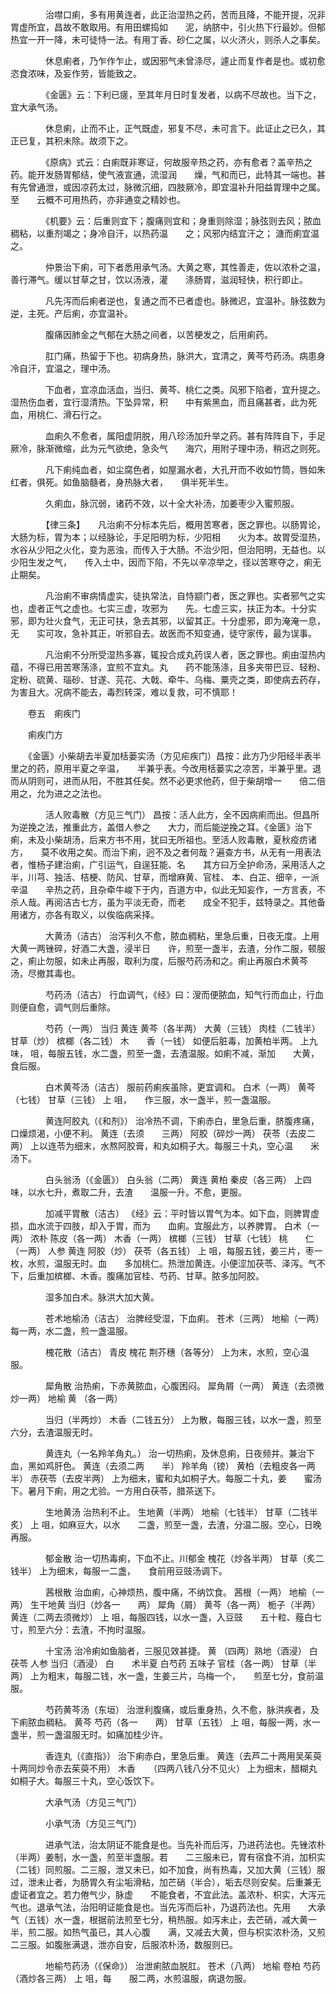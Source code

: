 <!-- { "loadSidebar": true } -->
　　　　治噤口痢，多有用黄连者，此正治湿热之药，苦而且降，不能开提，况非胃虚所宜，昌故不敢取用。有用田螺捣如　　泥，纳脐中，引火热下行最妙。但郁热宜一开一降，未可徒恃一法。有用丁香、砂仁之属，以火济火，则杀人之事矣。

　　　　休息痢者，乃乍作乍止，或因邪气未曾涤尽，遽止而复作者是也。或初愈恣食浓味，及妄作劳，皆能致之。

　　　　《金匮》云：下利已瘥，至其年月日时复发者，以病不尽故也。当下之，宜大承气汤。

　　　　休息痢，止而不止，正气既虚，邪复不尽，未可言下。此证止之已久，其正已复，其积未除。故须下之。

　　　　《原病》式云：白痢既非寒证，何故服辛热之药，亦有愈者？盖辛热之药。能开发肠胃郁结，使气液宣通，流湿润　　燥，气和而已，此特其一端也。甚有先曾通泄，或因凉药太过，脉微沉细，四肢厥冷，即宜温补升阳益胃理中之属。至　　云概不可用热药，亦非通变之精妙也。

　　　　《机要》云：后重则宜下；腹痛则宜和；身重则除湿；脉弦则去风；脓血稠粘，以重剂竭之；身冷自汗，以热药温　　之；风邪内结宜汗之； 溏而痢宜温之。

　　　　仲景治下痢，可下者悉用承气汤。大黄之寒，其性善走，佐以浓朴之温，善行滞气。缓以甘草之甘，饮以汤液，灌　　涤肠胃，滋润轻快，积行即止。

　　　　凡先泻而后痢者逆也，复通之而不已者虚也。脉微迟，宜温补。脉弦数为逆，主死。产后痢，亦宜温补。

　　　　腹痛因肺金之气郁在大肠之间者，以苦梗发之，后用痢药。

　　　　肛门痛，热留于下也。初病身热，脉洪大，宜清之，黄芩芍药汤。病患身冷自汗，宜温之，理中汤。

　　　　下血者，宜凉血活血，当归、黄芩、桃仁之类。风邪下陷者，宜升提之。湿热伤血者，宜行湿清热。下坠异常，积　　中有紫黑血，而且痛甚者，此为死血，用桃仁、滑石行之。

　　　　血痢久不愈者，属阳虚阴脱，用八珍汤加升举之药。甚有阵阵自下，手足厥冷，脉渐微缩，此为元气欲绝，急灸气　　海穴，用附子理中汤，稍迟之则死。

　　　　凡下痢纯血者，如尘腐色者，如屋漏水者，大孔开而不收如竹筒，唇如朱红者，俱死。如鱼脑髓者，身热脉大者，　　俱半死半生。

　　　　久痢血，脉沉弱，诸药不效，以十全大补汤，加姜枣少入蜜煎服。

　　　　【律三条】　　凡治痢不分标本先后，概用苦寒者，医之罪也。以肠胃论，大肠为标，胃为本；以经脉论，手足阳明为标，少阳相　　火为本。故胃受湿热，水谷从少阳之火化，变为恶浊，而传入于大肠。不治少阳，但治阳明，无益也。以少阳生发之气，　　传入土中，因而下陷，不先以辛凉举之，径以苦寒夺之，痢无止期矣。

　　　　凡治痢不审病情虚实，徒执常法，自恃颛门者，医之罪也。实者邪气之实也，虚者正气之虚也。七实三虚，攻邪为　　先。七虚三实，扶正为本。十分实邪，即为壮火食气，无正可扶，急去其邪，以留其正。十分虚邪，即为淹淹一息，无　　实可攻，急补其正，听邪自去。故医而不知变通，徒守家传，最为误事。

　　　　凡治痢不分所受湿热多寡，辄投合成丸药误人者，医之罪也。痢由湿热内蕴，不得已用苦寒荡涤，宜煎不宜丸。丸　　药不能荡涤，且多夹带巴豆、轻粉、定粉、硫黄、瑙砂、甘遂、芫花、大戟、牵牛、乌梅、粟壳之类，即使病去药存，　　为害且大。况病不能去，毒烈转深，难以复救，可不慎耶！　　

　　卷五　痢疾门　　

　　痢疾门方　　

　　《金匮》小柴胡去半夏加栝蒌实汤（方见疟疾门）昌按：此方乃少阳经半表半里之的药，原用半夏之辛温，　　半兼乎表。今改用栝蒌实之凉苦，半兼乎里。退而从阴则可，进而从阳，不胜其任矣。然不必更求他药，但于柴胡增一　　倍二倍用之，允为进之之法也。

　　　　活人败毒散（方见三气门） 昌按：活人此方，全不因病痢而出。但昌所为逆挽之法，推重此方，盖借人参之　　大力，而后能逆挽之耳。《金匮》治下痢，未及小柴胡汤，后来方书不用，犹曰无所祖也。至活人败毒散，夏秋疫疠诸方，　　莫不收用之矣。而治下痢，迥不及之者何哉？遍查方书，从无有一用表法者，惟杨子建治痢，广引运气，自逞狂能、名　　其方曰万全护命汤，采用活人之半，川芎、独活、桔梗、防风、甘草，而增麻黄、官桂、 本、白芷、细辛，一派辛温　　辛热之药，且杂牵牛峻下于内，百道方中，似此无知妄作，一方言表，不杀人哉。再阅洁古七方，虽为平淡无奇，而老　　成全不犯手，兹特录之。其他备用诸方，亦各有取义，以俟临病采择。

　　　　大黄汤（洁古） 治泻利久不愈，脓血稠粘，里急后重，日夜无度。上用大黄一两锉碎，好酒二大盏，浸半日　　许，煎至一盏半，去渣，分作二服，顿服之，痢止勿服，如未止再服，取利为度，后服芍药汤和之。痢止再服白术黄芩　　汤，尽撤其毒也。

　　　　芍药汤（洁古） 行血调气，《经》曰：溲而便脓血，知气行而血止，行血则便自愈，调气则后重除。

　　　　芍药（一两） 当归 黄连 黄芩（各半两） 大黄（三钱） 肉桂（二钱半） 甘草（炒） 槟榔（各二钱） 木　　香（一钱） 如便后脏毒，加黄柏半两。 上九味， 咀，每服五钱，水二盏，煎至一盏，去渣温服。如痢不减，渐加　　大黄，食后服。

　　　　白术黄芩汤（洁古） 服前药痢疾虽除，更宜调和。 白术（一两） 黄芩（七钱） 甘草（三钱） 上 咀，　　作三服，水一盏半，煎一盏温服。

　　　　黄连阿胶丸（《和剂》） 治冷热不调，下痢赤白，里急后重，脐腹疼痛，口燥烦渴，小便不利。 黄连（去须　　三两） 阿胶（碎炒一两） 茯苓（去皮二两） 上以连苓为细末，水熬阿胶膏，和丸如桐子大。每服三十丸，空心温　　米汤下。

　　　　白头翁汤（《金匮》） 白头翁（二两） 黄连 黄柏 秦皮（各三两） 上四味，以水七升，煮取二升，去渣　　温服一升。不愈，更服。

　　　　加减平胃散（洁古） 《经》云：平时皆以胃气为本。如下血，则脾胃虚损，血水流于四肢，却入于胃，而为　　血痢。宜服此方，以养脾胃。 白术（一两） 浓朴 陈皮（各一两） 木香（一两） 槟榔（三钱） 甘草（七钱） 桃　　仁（一两） 人参 黄连 阿胶（炒） 茯苓（各五钱） 上 咀，每服五钱，姜三片，枣一枚，水煎，温服无时。血　　多加桃仁。热泄加黄连。小便涩加茯苓、泽泻。气不下，后重加槟榔、木香。腹痛加官桂、芍药、甘草。脓多加阿胶。

　　　　湿多加白术。脉洪大加大黄。

　　　　苍术地榆汤（洁古） 治脾经受湿，下血痢。 苍术（三两） 地榆（一两） 每一两，水二盏，煎一盏温服。

　　　　槐花散（洁古） 青皮 槐花 荆芥穗（各等分） 上为末，水煎，空心温服。

　　　　犀角散 治热痢，下赤黄脓血，心腹困闷。 犀角屑（一两） 黄连（去须微炒一两） 地榆 黄 （各一两）

　　　　当归（半两炒） 木香（二钱五分） 上为散，每服三钱，以水一盏，煎至六分，去渣温服无时。

　　　　黄连丸（一名羚羊角丸。） 治一切热痢，及休息痢，日夜频并。兼治下血，黑如鸡肝色。 黄连（去须二两　　半） 羚羊角（镑） 黄柏（去粗皮各一两半） 赤茯苓（去皮半两） 上为细末，蜜和丸如桐子大。每服二十丸，姜　　蜜汤下。暑月下痢，用之尤验。一方用白茯苓，腊茶送下。

　　　　生地黄汤 治热利不止。 生地黄（半两） 地榆（七钱半） 甘草（二钱半炙） 上 咀，如麻豆大，以水　　二盏，煎至一盏，去渣，分温二服。空心，日晚再服。

　　　　郁金散 治一切热毒痢，下血不止。川郁金 槐花（炒各半两） 甘草（炙二钱半） 上为细末，每服一二盏，　　食前用豆豉汤调下。

　　　　茜根散 治血痢，心神烦热，腹中痛，不纳饮食。 茜根（一两） 地榆（一两） 生干地黄 当归（炒各一　　两） 犀角（屑） 黄芩（各一两） 栀子（半两） 黄连（二两去须微炒） 上 咀，每服四钱，以水一盏，入豆豉　　五十粒、薤白七寸，煎至六分：去渣，不拘时温服。

　　　　十宝汤 治冷痢如鱼脑者，三服见效甚捷。 黄 （四两）熟地（酒浸） 白茯苓 人参 当归（酒浸） 白　　术半夏 白芍药 五味子 官桂（各一两） 甘草（半两） 上为粗末，每服二钱，水一盏，生姜三片，乌梅一个，　　煎至七分，食前温服。

　　　　芍药黄芩汤（东垣） 治泄利腹痛，或后重身热，久不愈，脉洪疾者，及下痢脓血稠粘。 黄芩 芍药（各一　　两） 甘草（五钱） 上 咀，每服一两，水一盏半，煎一盏温服无时。如痛加桂少许。

　　　　香连丸（《直指》） 治下痢赤白，里急后重。 黄连（去芦二十两用吴茱萸十两同炒令赤去茱萸不用） 木香　　（四两八钱八分不见火） 上为细末，醋糊丸如桐子大。每服三十丸，空心饭饮下。

　　　　大承气汤（方见三气门）

　　　　小承气汤（方见三气门）

　　　　进承气法，治太阴证不能食是也。当先补而后泻，乃进药法也。先锉浓朴（半两）姜制，水一盏，煎至半盏服。若　　二三服未已，胃有宿食不消，加枳实（二钱）同煎服。二三服，泄又未已，如不加食，尚有热毒，又加大黄（三钱）服　　过，泄未止者，为肠胃久有尘垢滑粘，加芒硝（半合），垢去尽则安矣。后重兼无虚证者宜之。若力倦气少，脉虚　　不能食者，不宜此法。盖浓朴、枳实，大泻元气也。退承气法，治阳明证能食是也。当先泻而后补，乃退药法也。先用　　大承气（五钱）水一盏，根据前法煎至七分，稍热服。如泻未止，去芒硝，减大黄一半，煎二服。如热气虽已，其人心腹　　满，又减去大黄，但与枳实浓朴汤，又煎二三服。如腹胀满退，泄亦自安，后服浓朴汤，数服则已。

　　　　地榆芍药汤（《保命》） 治泄痢脓血脱肛。 苍术（八两） 地榆 卷柏 芍药（酒炒各三两） 上 咀，每　　服二两，水煎温服，病退勿服。

